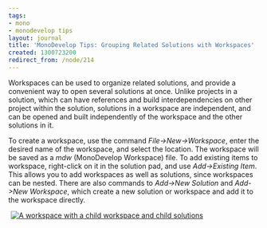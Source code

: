 ```yaml
---
tags:
- mono
- monodevelop tips
layout: journal
title: 'MonoDevelop Tips: Grouping Related Solutions with Workspaces'
created: 1300723200
redirect_from: /node/214
---
```

Workspaces can be used to organize related solutions, and provide a convenient way to open several solutions at once. Unlike projects in a solution, which can have references and build interdependencies on other project within the solution, solutions in a workspace are independent, and can be opened and built independently of the workspace and the other solutions in it.<!--break-->

To create a workspace, use the command <em>File->New->Workspace</em>, enter the desired name of the workspace, and select the location. The workspace will be saved as a <em>mdw</em> (MonoDevelop Workspace) file. To add existing items to workspace, right-click on it in the solution pad, and use <em>Add->Existing Item</em>. This allows you to add workspaces as well as solutions, since workspaces can be nested. There are also commands to <em>Add->New Solution</em> and <em>Add->New Workspace</em>, which create a new solution or workspace and add it to the workspace directly.

<a href="http://mjhutchinson.com/files/images/md-tips/workspaces-monodevelop.png" rel="lightbox[md_tips_workspaces]" title="A workspace with a child workspace and child solutions"><img src="http://mjhutchinson.com/files/images/md-tips/t/workspaces-monodevelop.png" alt="A workspace with a child workspace and child solutions" style="max-width:98%; display:block;margin-left:auto;margin-right:auto;" /></a>
